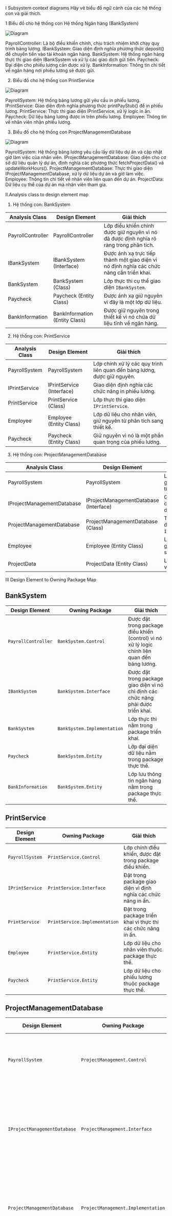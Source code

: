 I Subsystem context diagrams
Hãy vẽ biểu đồ ngữ cảnh của các hệ thống con và giải thích.

1 Biểu đồ cho hệ thống con Hệ thống Ngân hàng (BankSystem)



![Diagram](http:////www.plantuml.com/plantuml/png/SoWkIImgAStDuKhEIImkLd1wk7lcaGcP3tStbdfd0AdcFAU7knRdfViSst1iOLwwGZMN0X2KP3pSlJ7P0oZVdkUSyN3NmaeKLHgQNBLSN9bv9Qb5QOd9gGgUxfc9-IvWrNxfXnVbUHnU03Sg_U7kjPaX80lpD99GhB9IG35K1sZhuIrvwI6PS4F0Ya8mHK7MG_tZ0RGq1EZQYNdfTBOQrGY863OTN5o4mbnNrmv745gX-46J2xigcnfTNUm1WKq3n49ar-DJXzL73gbvAQ0a1G00)


PayrollController: Là bộ điều khiển chính, chịu trách nhiệm khởi chạy quy trình bảng lương.
IBankSystem: Giao diện định nghĩa phương thức deposit() để chuyển tiền vào tài khoản ngân hàng.
BankSystem: Hệ thống ngân hàng thực thi giao diện IBankSystem và xử lý các giao dịch gửi tiền.
Paycheck: Đại diện cho phiếu lương cần được xử lý.
BankInformation: Thông tin chi tiết về ngân hàng nơi phiếu lương sẽ được gửi.

 2. Biểu đồ cho hệ thống con PrintService

![Diagram](http://www.plantuml.com/plantuml/png/jL7B2i8m4BplL-on1VC3HQGN3zuA_O8OLooc3vEj4DH_Dobh8NesfyaCCplBrfwruxctOAps7XiTt6Xj6pnJZm_0-1pTPl8SfPRdO-EwWOiINW0Ha3jhGtXOs9RSlJCajYbHOYged-mOYB32lS0DJZgO2vbh91k1ALUg_2DIAFb-R03vsahjlZQgyj4bvFBsgLJMDzUNm7NshxJsg6aufLky0G00)

PayrollSystem: Hệ thống bảng lương gửi yêu cầu in phiếu lương.
IPrintService: Giao diện định nghĩa phương thức printPayStub() để in phiếu lương.
PrintService: Thực thi giao diện IPrintService, xử lý logic in ấn.
Paycheck: Dữ liệu bảng lương được in trên phiếu lương.
Employee: Thông tin về nhân viên nhận phiếu lương.

3. Biểu đồ cho hệ thống con ProjectManagementDatabase

![Diagram](http://www.plantuml.com/plantuml/png/pPBFJe0m3CRlVOeT8N4lG8p1H1Czc91uy5n74NL_o5OEH7rtDrmG4jbPJYtzlkxNRcrWz3mR3KfZ2AB3nJkj7vV0PCG7YFWDn6hil7iZnJV8U6tx9-VVxzpiGrN35y2hPV83AXBtMVU05b_8a5qTpnZef5b5Pj9k8HADkCrX7UETPFNDKuzCsxb_sIx4c4hnJ-H9N7cc_uUqrNEwxmp7Av3oghJKveS-vLKD1U7bfvJdcoWv8y4lRrbt6AGbswU71Ty0)

PayrollSystem: Hệ thống bảng lương yêu cầu lấy dữ liệu dự án và cập nhật giờ làm việc của nhân viên.
IProjectManagementDatabase: Giao diện cho cơ sở dữ liệu quản lý dự án, định nghĩa các phương thức fetchProjectData() và updateWorkHours().
ProjectManagementDatabase: Thực thi giao diện IProjectManagementDatabase, xử lý dữ liệu dự án và giờ làm việc.
Employee: Thông tin chi tiết về nhân viên liên quan đến dự án.
ProjectData: Dữ liệu cụ thể của dự án mà nhân viên tham gia.


II.Analysis class to design element map


1. Hệ thống con: BankSystem

| **Analysis Class**      | **Design Element**            | **Giải thích**                                                                 |
|--------------------------|-------------------------------|--------------------------------------------------------------------------------|
| PayrollController        | PayrollController            | Lớp điều khiển chính được giữ nguyên vì nó đã được định nghĩa rõ ràng trong phân tích. |
| IBankSystem              | IBankSystem (Interface)      | Được ánh xạ trực tiếp thành một giao diện vì nó định nghĩa các chức năng cần triển khai. |
| BankSystem               | BankSystem (Class)           | Lớp thực thi cụ thể giao diện `IBankSystem`.                                   |
| Paycheck                 | Paycheck (Entity Class)      | Được ánh xạ giữ nguyên vì đây là một lớp dữ liệu.                              |
| BankInformation          | BankInformation (Entity Class) | Được giữ nguyên trong thiết kế vì nó chứa dữ liệu tĩnh về ngân hàng.            |


2. Hệ thống con: PrintService

| **Analysis Class**      | **Design Element**            | **Giải thích**                                                                 |
|--------------------------|-------------------------------|--------------------------------------------------------------------------------|
| PayrollSystem            | PayrollSystem                | Lớp chính xử lý các quy trình liên quan đến bảng lương, được giữ nguyên.       |
| IPrintService            | IPrintService (Interface)    | Giao diện định nghĩa các chức năng in phiếu lương.                             |
| PrintService             | PrintService (Class)         | Lớp thực thi giao diện `IPrintService`.                                        |
| Employee                 | Employee (Entity Class)      | Lớp dữ liệu cho nhân viên, giữ nguyên từ phân tích sang thiết kế.              |
| Paycheck                 | Paycheck (Entity Class)      | Giữ nguyên vì nó là một phần quan trọng của phiếu lương.                       |


3. Hệ thống con: ProjectManagementDatabase

| **Analysis Class**           | **Design Element**                      | **Giải thích**                                                                 |
|-------------------------------|-----------------------------------------|--------------------------------------------------------------------------------|
| PayrollSystem                 | PayrollSystem                          | Lớp chính điều khiển, được giữ nguyên từ mô hình phân tích.                    |
| IProjectManagementDatabase    | IProjectManagementDatabase (Interface) | Giao diện định nghĩa các chức năng quản lý dữ liệu dự án.                      |
| ProjectManagementDatabase     | ProjectManagementDatabase (Class)      | Thực thi các chức năng được định nghĩa trong `IProjectManagementDatabase`.     |
| Employee                      | Employee (Entity Class)                | Lớp đại diện cho nhân viên, giữ nguyên từ phân tích sang thiết kế.             |
| ProjectData                   | ProjectData (Entity Class)             | Lớp lưu trữ thông tin chi tiết về các dự án của nhân viên.                     |

III Design Element to Owning Package Map

## BankSystem

| **Design Element**      | **Owning Package**   | **Giải thích**                                                                 |
|--------------------------|----------------------|--------------------------------------------------------------------------------|
| `PayrollController`      | `BankSystem.Control`| Được đặt trong package điều khiển (control) vì nó xử lý logic chính liên quan đến bảng lương. |
| `IBankSystem`            | `BankSystem.Interface` | Được đặt trong package giao diện vì nó chỉ định các chức năng phải được triển khai. |
| `BankSystem`             | `BankSystem.Implementation` | Lớp thực thi nằm trong package triển khai.                                     |
| `Paycheck`               | `BankSystem.Entity` | Lớp đại diện dữ liệu nằm trong package thực thể.                              |
| `BankInformation`        | `BankSystem.Entity` | Lớp lưu thông tin ngân hàng nằm trong package thực thể.                       |

## PrintService

| **Design Element**      | **Owning Package**         | **Giải thích**                                                                 |
|--------------------------|----------------------------|--------------------------------------------------------------------------------|
| `PayrollSystem`          | `PrintService.Control`    | Lớp chính điều khiển, được đặt trong package điều khiển.                      |
| `IPrintService`          | `PrintService.Interface`  | Đặt trong package giao diện vì định nghĩa các chức năng in ấn.                 |
| `PrintService`           | `PrintService.Implementation` | Đặt trong package triển khai vì thực thi các chức năng in ấn.                 |
| `Employee`               | `PrintService.Entity`     | Lớp dữ liệu cho nhân viên thuộc package thực thể.                             |
| `Paycheck`               | `PrintService.Entity`     | Lớp dữ liệu cho phiếu lương thuộc package thực thể.                           |

## ProjectManagementDatabase

| **Design Element**           | **Owning Package**             | **Giải thích**                                                                 |
|-------------------------------|---------------------------------|--------------------------------------------------------------------------------|
| `PayrollSystem`               | `ProjectManagement.Control`    | Lớp chính điều khiển thuộc package điều khiển.                                |
| `IProjectManagementDatabase`  | `ProjectManagement.Interface` | Giao diện định nghĩa các chức năng quản lý dự án, thuộc package giao diện.    |
| `ProjectManagementDatabase`   | `ProjectManagement.Implementation` | Lớp thực thi các chức năng quản lý dự án, thuộc package triển khai.          |
| `Employee`                    | `ProjectManagement.Entity`     | Lớp dữ liệu đại diện cho nhân viên thuộc package thực thể.                   |
| `ProjectData`                 | `ProjectManagement.Entity`     | Lớp dữ liệu lưu trữ thông tin dự án thuộc package thực thể.                  |


IV Architectural layers and their dependencies


![Diagram](http://www.plantuml.com/plantuml/png/VT0nJyCm40NWtR_YvBrYHrNKHB2nb8W9CHpE4rWaZl6T4G7ntyabS-l9p_wURDr9b8lMQNIPmmU_WNo_Y6AYjeJtg0XQ2ppzEbfNcASy9oIbv-Dnv0MbQQZDUOo1DSxfXLWiNyPTbPWWGZtALmoGhTB5dykLErQcDgnsnvQlwrSMxBHp9krBT3WqzWxTak-H1dh4PuMeU1DsOsAh6pbNbENcAG-is0vtPhlTTQRkln7g2lhp0raZGhpxSoUamKRg_W40)


Application Layer

Là tầng đầu tiên, nhận tất cả yêu cầu từ người dùng.
Có thể bao gồm các giao diện đồ họa (GUI) hoặc giao diện dòng lệnh (CLI).
Business Services Layer

Chịu trách nhiệm thực thi toàn bộ logic nghiệp vụ của hệ thống, ví dụ: tính toán tiền lương, quản lý dự án.
Phối hợp dữ liệu từ tầng Data Access và gửi lại kết quả cho Application.
Data Access Layer

Tầng trung gian giữa Business Services và Database.
Thực hiện các tác vụ như xử lý giao tiếp với cơ sở dữ liệu hoặc các API bên ngoài.
Database Layer

Nơi lưu trữ dữ liệu.
Hỗ trợ các hệ quản trị cơ sở dữ liệu như MySQL, PostgreSQL, hoặc Oracle DB.

